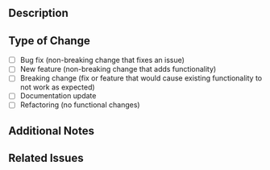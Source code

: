 ## Description

<!-- Provide a brief description of the changes introduced by this PR -->

## Type of Change

<!-- Mark the appropriate option(s) with an 'x' -->

- [ ] Bug fix (non-breaking change that fixes an issue)
- [ ] New feature (non-breaking change that adds functionality)
- [ ] Breaking change (fix or feature that would cause existing functionality to not work as expected)
- [ ] Documentation update
- [ ] Refactoring (no functional changes)

## Additional Notes

<!-- Add any additional notes, context, or screenshots about the pull request here -->

## Related Issues

<!-- Link any related issues here using the GitHub issue syntax: #123 -->
